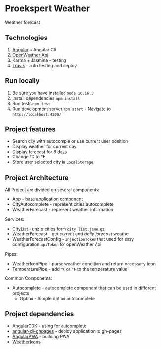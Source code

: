 # Proekspert Weather
Weather forecast

## Technologies 
1. [Angular](https://angular.io/) + Angular Cli
2. [OpenWeather Api](https://openweathermap.org)
3. Karma + Jasmine - testing
4. [Travis](https://travis-ci.org/) - auto testing and deploy

## Run locally
1. Be sure you have installed `node 10.16.3`
2. Install dependencies `npm install`
3. Run tests `npm test`
4. Run development server `npm start` - Navigate to `http://localhost:4200/`

## Project features
- Search city with autocomple or use current user position
- Display weather for current day
- Display forecast for 6 days
- Change °C to °F
- Store user selected city in `LocalStorage`

## Project Architecture
All Project are divided on several components:
- App - base application component
- CityAutocomplete - represent cities autocomplete
- WeatherForecast - represent weather information

Services:
- CityList - unzip cities form `city.list.json.gz`
- WeatherForecast - get *current* and *daily forecast* weather
- WeatherForecastConfig - `InjectionToken` that used for easy configuration `apiToken` for openWeather Api

Pipes:
- WeatherIconPipe - parse weather condition and return necessary icon
- TemperaturePipe - add `°C` or `°F` to the temperature value

Common Components:
- Autocomplete - autocomplete component that can be used in different projects
  - Option - Simple option autocomplete

## Project dependencies
- [AngularCDK](https://material.angular.io/cdk/categories) - using for autcomplete
- [angular-cli-ghpages](https://github.com/angular-schule/angular-cli-ghpages) - deploy application to gh-pages
- [AngularPWA](https://www.npmjs.com/package/@angular/pwa) - building PWA
- [WeatherIcons](https://erikflowers.github.io/weather-icons/)
